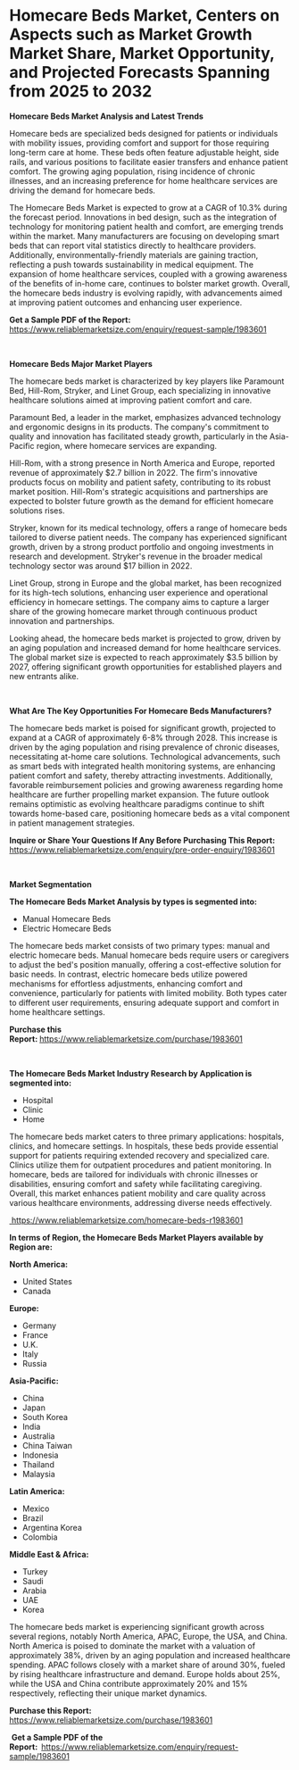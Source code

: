 <p><h1>Homecare Beds Market, Centers on Aspects such as Market Growth Market Share, Market Opportunity, and Projected Forecasts Spanning from 2025 to 2032</h1></p><p><strong>Homecare Beds Market Analysis and Latest Trends</strong></p>
<p><p>Homecare beds are specialized beds designed for patients or individuals with mobility issues, providing comfort and support for those requiring long-term care at home. These beds often feature adjustable height, side rails, and various positions to facilitate easier transfers and enhance patient comfort. The growing aging population, rising incidence of chronic illnesses, and an increasing preference for home healthcare services are driving the demand for homecare beds.</p><p>The Homecare Beds Market is expected to grow at a CAGR of 10.3% during the forecast period. Innovations in bed design, such as the integration of technology for monitoring patient health and comfort, are emerging trends within the market. Many manufacturers are focusing on developing smart beds that can report vital statistics directly to healthcare providers. Additionally, environmentally-friendly materials are gaining traction, reflecting a push towards sustainability in medical equipment. The expansion of home healthcare services, coupled with a growing awareness of the benefits of in-home care, continues to bolster market growth. Overall, the homecare beds industry is evolving rapidly, with advancements aimed at improving patient outcomes and enhancing user experience.</p></p>
<p><strong>Get a Sample PDF of the Report:&nbsp;</strong> <a href="https://www.reliablemarketsize.com/enquiry/request-sample/1983601?utm_campaign=2892&utm_medium=2&utm_source=Github&utm_content=ia&utm_term=13042025&utm_id=homecare-beds">https://www.reliablemarketsize.com/enquiry/request-sample/1983601</a></p>
<p>&nbsp;</p>
<p><strong>Homecare Beds Major Market Players</strong></p>
<p><p>The homecare beds market is characterized by key players like Paramount Bed, Hill-Rom, Stryker, and Linet Group, each specializing in innovative healthcare solutions aimed at improving patient comfort and care.</p><p>Paramount Bed, a leader in the market, emphasizes advanced technology and ergonomic designs in its products. The company's commitment to quality and innovation has facilitated steady growth, particularly in the Asia-Pacific region, where homecare services are expanding.</p><p>Hill-Rom, with a strong presence in North America and Europe, reported revenue of approximately $2.7 billion in 2022. The firm's innovative products focus on mobility and patient safety, contributing to its robust market position. Hill-Rom's strategic acquisitions and partnerships are expected to bolster future growth as the demand for efficient homecare solutions rises.</p><p>Stryker, known for its medical technology, offers a range of homecare beds tailored to diverse patient needs. The company has experienced significant growth, driven by a strong product portfolio and ongoing investments in research and development. Stryker's revenue in the broader medical technology sector was around $17 billion in 2022.</p><p>Linet Group, strong in Europe and the global market, has been recognized for its high-tech solutions, enhancing user experience and operational efficiency in homecare settings. The company aims to capture a larger share of the growing homecare market through continuous product innovation and partnerships.</p><p>Looking ahead, the homecare beds market is projected to grow, driven by an aging population and increased demand for home healthcare services. The global market size is expected to reach approximately $3.5 billion by 2027, offering significant growth opportunities for established players and new entrants alike.</p></p>
<p>&nbsp;</p>
<p><strong>What Are The Key Opportunities For Homecare Beds Manufacturers?</strong></p>
<p><p>The homecare beds market is poised for significant growth, projected to expand at a CAGR of approximately 6-8% through 2028. This increase is driven by the aging population and rising prevalence of chronic diseases, necessitating at-home care solutions. Technological advancements, such as smart beds with integrated health monitoring systems, are enhancing patient comfort and safety, thereby attracting investments. Additionally, favorable reimbursement policies and growing awareness regarding home healthcare are further propelling market expansion. The future outlook remains optimistic as evolving healthcare paradigms continue to shift towards home-based care, positioning homecare beds as a vital component in patient management strategies.</p></p>
<p><strong>Inquire or Share Your Questions If Any Before Purchasing This Report:</strong> <a href="https://www.reliablemarketsize.com/enquiry/pre-order-enquiry/1983601?utm_campaign=2892&utm_medium=2&utm_source=Github&utm_content=ia&utm_term=13042025&utm_id=homecare-beds">https://www.reliablemarketsize.com/enquiry/pre-order-enquiry/1983601</a></p>
<p>&nbsp;</p>
<p><strong>Market Segmentation</strong></p>
<p><strong>The Homecare Beds Market Analysis by types is segmented into:</strong></p>
<p><ul><li>Manual Homecare Beds</li><li>Electric Homecare Beds</li></ul></p>
<p><p>The homecare beds market consists of two primary types: manual and electric homecare beds. Manual homecare beds require users or caregivers to adjust the bed's position manually, offering a cost-effective solution for basic needs. In contrast, electric homecare beds utilize powered mechanisms for effortless adjustments, enhancing comfort and convenience, particularly for patients with limited mobility. Both types cater to different user requirements, ensuring adequate support and comfort in home healthcare settings.</p></p>
<p><strong>Purchase this Report:&nbsp;</strong><a href="https://www.reliablemarketsize.com/purchase/1983601?utm_campaign=2892&utm_medium=2&utm_source=Github&utm_content=ia&utm_term=13042025&utm_id=homecare-beds">https://www.reliablemarketsize.com/purchase/1983601</a></p>
<p>&nbsp;</p>
<p><strong>The Homecare Beds Market Industry Research by Application is segmented into:</strong></p>
<p><ul><li>Hospital</li><li>Clinic</li><li>Home</li></ul></p>
<p><p>The homecare beds market caters to three primary applications: hospitals, clinics, and homecare settings. In hospitals, these beds provide essential support for patients requiring extended recovery and specialized care. Clinics utilize them for outpatient procedures and patient monitoring. In homecare, beds are tailored for individuals with chronic illnesses or disabilities, ensuring comfort and safety while facilitating caregiving. Overall, this market enhances patient mobility and care quality across various healthcare environments, addressing diverse needs effectively.</p></p>
<p><a href="https://www.reliablemarketsize.com/homecare-beds-r1983601?utm_campaign=2892&utm_medium=2&utm_source=Github&utm_content=ia&utm_term=13042025&utm_id=homecare-beds">&nbsp;https://www.reliablemarketsize.com/homecare-beds-r1983601</a></p>
<p><strong>In terms of Region, the Homecare Beds Market Players available by Region are:</strong></p>
<p>
    <p> <strong> North America: </strong>
        <ul>
            <li>United States</li>
            <li>Canada</li>
        </ul>
        </p> 
    <p> <strong> Europe: </strong>
        <ul>
            <li>Germany</li>
            <li>France</li>
            <li>U.K.</li>
            <li>Italy</li>
            <li>Russia</li>
        </ul>
        </p> 
    <p> <strong> Asia-Pacific: </strong>
        <ul>
            <li>China</li>
            <li>Japan</li>
            <li>South Korea</li>
            <li>India</li>
            <li>Australia</li>
            <li>China Taiwan</li>
            <li>Indonesia</li>
            <li>Thailand</li>
            <li>Malaysia</li>
        </ul>
        </p> 
    <p> <strong> Latin America: </strong>
        <ul>
            <li>Mexico</li>
            <li>Brazil</li>
            <li>Argentina Korea</li>
            <li>Colombia</li>
        </ul>
        </p> 
    <p> <strong> Middle East & Africa: </strong>
        <ul>
            <li>Turkey</li>
            <li>Saudi</li>
            <li>Arabia</li>
            <li>UAE</li>
            <li>Korea</li>
        </ul>
    </p>
    </p>
<p><p>The homecare beds market is experiencing significant growth across several regions, notably North America, APAC, Europe, the USA, and China. North America is poised to dominate the market with a valuation of approximately 38%, driven by an aging population and increased healthcare spending. APAC follows closely with a market share of around 30%, fueled by rising healthcare infrastructure and demand. Europe holds about 25%, while the USA and China contribute approximately 20% and 15% respectively, reflecting their unique market dynamics.</p></p>
<p><strong>Purchase this Report: </strong><a href="https://www.reliablemarketsize.com/purchase/1983601?utm_campaign=2892&utm_medium=2&utm_source=Github&utm_content=ia&utm_term=13042025&utm_id=homecare-beds">https://www.reliablemarketsize.com/purchase/1983601</a></p>
<p>&nbsp;<strong>Get a Sample PDF of the Report:&nbsp;&nbsp;</strong><a href="https://www.reliablemarketsize.com/enquiry/request-sample/1983601?utm_campaign=2892&utm_medium=2&utm_source=Github&utm_content=ia&utm_term=13042025&utm_id=homecare-beds">https://www.reliablemarketsize.com/enquiry/request-sample/1983601</a></p>
<p><strong></strong></p>
<p><p></p><p></p><p></p></p>